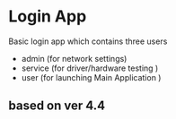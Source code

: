 # Login App

Basic login app which contains three users 

 - admin (for network settings) 
 - service (for driver/hardware testing )
 - user (for launching Main Application ) 


## based on ver 4.4
